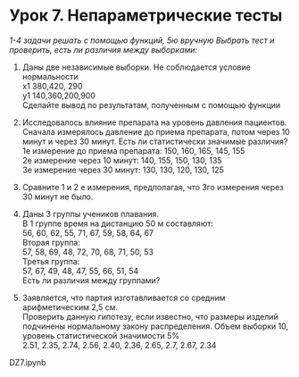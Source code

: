 # Урок 7. Непараметрические тесты

_1-4 задачи решать с помощью функций, 5ю вручную_
_Выбрать тест и проверить, есть ли различия между выборками:_  

1. Даны две независимые выборки. Не соблюдается условие нормальности  
x1 380,420, 290  
y1 140,360,200,900  
Сделайте вывод по результатам, полученным с помощью функции

2. Исследовалось влияние препарата на уровень давления пациентов. Сначала измерялось давление до приема препарата, потом через 10 минут и через 30 минут. Есть ли статистически значимые различия?  
1е измерение до приема препарата: 150, 160, 165, 145, 155  
2е измерение через 10 минут: 140, 155, 150, 130, 135  
3е измерение через 30 минут: 130, 130, 120, 130, 125  

3. Сравните 1 и 2 е измерения, предполагая, что 3го измерения через 30 минут не было.
4. Даны 3 группы учеников плавания.  
В 1 группе время на дистанцию 50 м составляют:  
56, 60, 62, 55, 71, 67, 59, 58, 64, 67  
Вторая группа:  
57, 58, 69, 48, 72, 70, 68, 71, 50, 53   
Третья группа:  
57, 67, 49, 48, 47, 55, 66, 51, 54  
Есть ли различия между группами?

5. Заявляется, что партия изготавливается со средним арифметическим 2,5 см.  
 Проверить данную гипотезу, если известно, что размеры изделий подчинены нормальному закону распределения. Объем выборки 10, уровень статистической значимости 5%  
2.51, 2.35, 2.74, 2.56, 2.40, 2.36, 2.65, 2.7, 2.67, 2.34


DZ7.ipynb
